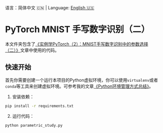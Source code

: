 语言：简体中文 🇨🇳 | Language: [English 🇺🇸](README.en.md)

# PyTorch MNIST 手写数字识别（二）

本文件夹包含了[《实例学PyTorch（2）：MNIST手写数字识别中的参数选择（二）》](https://jinli.io/p/%E5%AE%9E%E4%BE%8B%E5%AD%A6pytorch2mnist%E6%89%8B%E5%86%99%E6%95%B0%E5%AD%97%E8%AF%86%E5%88%AB%E4%B8%AD%E7%9A%84%E5%8F%82%E6%95%B0%E9%80%89%E6%8B%A9%E4%BA%8C/)文章中使用的代码。

## 快速开始

首先你需要创建一个运行本项目的Python虚拟环境，你可以使用`virtualenv`或者`conda`等工具来创建虚拟环境。可参考我的文章[《Python环境管理方式总结》](https://jinli.io/p/python%E7%8E%AF%E5%A2%83%E7%AE%A1%E7%90%86%E6%96%B9%E5%BC%8F%E6%80%BB%E7%BB%93/)。

1. 安装依赖：

```bash
pip install -r requirements.txt
```

2. 运行代码：

```bash
python parametric_study.py
```